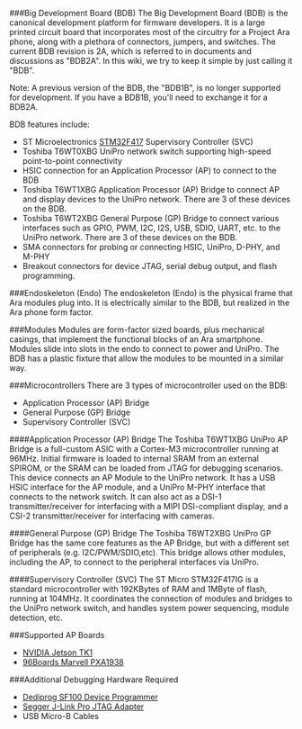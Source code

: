 ###Big Development Board (BDB)
The Big Development Board (BDB) is the canonical development platform
for firmware developers. It is a large printed circuit board that incorporates 
most of the circuitry for a Project Ara phone, along with a plethora of connectors, 
jumpers, and switches. The current BDB revision is 2A, which is referred to 
in documents and discussions as "BDB2A". In this wiki, we try to keep it simple 
by just calling it "BDB". 

Note: A previous version of the BDB, the "BDB1B", is no longer supported for development. 
If you have a BDB1B, you'll need to exchange it for a BDB2A. 

BDB features include:
* ST Microelectronics [STM32F417](http://www.st.com/web/en/catalog/mmc/FM141/SC1169/SS1577/LN11) Supervisory Controller (SVC)
* Toshiba T6WT0XBG UniPro network switch supporting high-speed point-to-point connectivity
* HSIC connection for an Application Processor (AP) to connect to the BDB
* Toshiba T6WT1XBG Application Processor (AP) Bridge to connect AP and display devices to the UniPro network. There are 3 of these devices on the BDB.
* Toshiba T6WT2XBG General Purpose (GP) Bridge to connect various interfaces such as GPIO, PWM, I2C, I2S, USB, SDIO, UART, etc. to the UniPro network. There are 3 of these devices on the BDB.
* SMA connectors for probing or connecting HSIC, UniPro, D-PHY, and M-PHY
* Breakout connectors for device JTAG, serial debug output, and flash programming.

###Endoskeleton (Endo)
The endoskeleton (Endo) is the physical frame that Ara modules plug into. It is electrically similar to the BDB, but realized in the Ara phone form factor. 

###Modules
Modules are form-factor sized boards, plus mechanical casings, that implement the functional blocks of an Ara smartphone. Modules slide into slots in the endo to connect to power and UniPro. The BDB has a plastic fixture that allow the modules to be mounted in a similar way.

###Microcontrollers
There are 3 types of microcontroller used on the BDB:
- Application Processor (AP) Bridge
- General Purpose (GP) Bridge
- Supervisory Controller (SVC)

####Application Processor (AP) Bridge
The Toshiba T6WT1XBG UniPro AP Bridge is a full-custom ASIC with a Cortex-M3 microcontroller running at 96MHz. Initial firmware is loaded to internal SRAM from an external SPIROM, or the SRAM can be loaded from JTAG for debugging scenarios. This device connects an AP Module to the
UniPro network. It has a USB HSIC interface for the AP module, and a UniPro M-PHY 
interface that connects to the network switch. It can also act as a DSI-1 transmitter/receiver 
for interfacing with a MIPI DSI-compliant display, and a CSI-2 transmitter/receiver for
interfacing with cameras.

####General Purpose (GP) Bridge
The Toshiba T6WT2XBG UniPro GP Bridge has the same core features as the AP Bridge, but with a different 
set of peripherals (e.g. I2C/PWM/SDIO,etc). This bridge allows other modules, including the AP, to connect to the peripheral interfaces via UniPro.

####Supervisory Controller (SVC)
The ST Micro STM32F417IG is a standard microcontroller with 192KBytes of RAM and 1MByte
of flash, running at 104MHz. It coordinates the connection of modules
and bridges to the UniPro network switch, and handles system power
sequencing, module detection, etc.

###Supported AP Boards
-   [NVIDIA Jetson TK1](https://developer.nvidia.com/jetson-tk1)
-   [96Boards Marvell PXA1938](https://www.96boards.org/products/)
 
###Additional Debugging Hardware Required
-   [Dediprog SF100 Device Programmer](http://www.dediprog.com/pd/spi-flash-solution/SF100)
-   [Segger J-Link Pro JTAG Adapter](https://www.segger.com/jlink-pro.html)
-   USB Micro-B Cables
